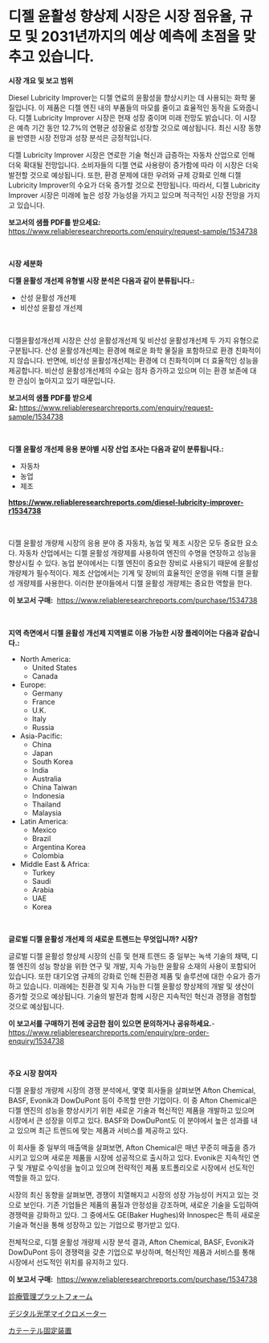 <p><h1>디젤 윤활성 향상제 시장은 시장 점유율, 규모 및 2031년까지의 예상 예측에 초점을 맞추고 있습니다.</h1></p><p><strong>시장 개요 및 보고 범위</strong></p>
<p><p>Diesel Lubricity Improver는 디젤 연료의 윤활성을 향상시키는 데 사용되는 화학 물질입니다. 이 제품은 디젤 엔진 내의 부품들의 마모를 줄이고 효율적인 동작을 도와줍니다. 디젤 Lubricity Improver 시장은 현재 성장 중이며 미래 전망도 밝습니다. 이 시장은 예측 기간 동안 12.7%의 연평균 성장율로 성장할 것으로 예상됩니다. 최신 시장 동향을 반영한 시장 전망과 성장 분석은 긍정적입니다.</p><p>디젤 Lubricity Improver 시장은 연로한 기술 혁신과 급증하는 자동차 산업으로 인해 더욱 확대될 전망입니다. 소비자들의 디젤 연료 사용량이 증가함에 따라 이 시장은 더욱 발전할 것으로 예상됩니다. 또한, 환경 문제에 대한 우려와 규제 강화로 인해 디젤 Lubricity Improver의 수요가 더욱 증가할 것으로 전망됩니다. 따라서, 디젤 Lubricity Improver 시장은 미래에 높은 성장 가능성을 가지고 있으며 적극적인 시장 전망을 가지고 있습니다.</p></p>
<p><strong>보고서의 샘플 PDF를 받으세요:</strong> <a href="https://www.reliableresearchreports.com/enquiry/request-sample/1534738">https://www.reliableresearchreports.com/enquiry/request-sample/1534738</a></p>
<p>&nbsp;</p>
<p><strong>시장 세분화</strong></p>
<p><strong>디젤 윤활성 개선제 유형별 시장 분석은 다음과 같이 분류됩니다.:</strong></p>
<p><ul><li>산성 윤활성 개선제</li><li>비산성 윤활성 개선제</li></ul></p>
<p>&nbsp;</p>
<p><p>디젤윤활성개선제 시장은 산성 윤활성개선제 및 비산성 윤활성개선제 두 가지 유형으로 구분됩니다. 산성 윤활성개선제는 환경에 해로운 화학 물질을 포함하므로 환경 친화적이지 않습니다. 반면에, 비산성 윤활성개선제는 환경에 더 친화적이며 더 효율적인 성능을 제공합니다. 비산성 윤활성개선제의 수요는 점차 증가하고 있으며 이는 환경 보존에 대한 관심이 높아지고 있기 때문입니다.</p></p>
<p><strong>보고서의 샘플 PDF를 받으세요:</strong>&nbsp;<a href="https://www.reliableresearchreports.com/enquiry/request-sample/1534738">https://www.reliableresearchreports.com/enquiry/request-sample/1534738</a></p>
<p>&nbsp;</p>
<p><strong> 디젤 윤활성 개선제 응용 분야별 시장 산업 조사는 다음과 같이 분류됩니다.:</strong></p>
<p><ul><li>자동차</li><li>농업</li><li>제조</li></ul></p>
<p><strong><a href="https://www.reliableresearchreports.com/diesel-lubricity-improver-r1534738">https://www.reliableresearchreports.com/diesel-lubricity-improver-r1534738</a></strong></p>
<p>&nbsp;</p>
<p><p>디젤 윤활성 개량제 시장의 응용 분야 중 자동차, 농업 및 제조 시장은 모두 중요한 요소다. 자동차 산업에서는 디젤 윤활성 개량제를 사용하여 엔진의 수명을 연장하고 성능을 향상시킬 수 있다. 농업 분야에서는 디젤 엔진이 중요한 장비로 사용되기 때문에 윤활성 개량제가 필수적이다. 제조 산업에서는 기계 및 장비의 효율적인 운영을 위해 디젤 윤활성 개량제를 사용한다. 이러한 분야들에서 디젤 윤활성 개량제는 중요한 역할을 한다.</p></p>
<p><strong>이 보고서 구매:</strong>&nbsp; <a href="https://www.reliableresearchreports.com/purchase/1534738">https://www.reliableresearchreports.com/purchase/1534738</a></p>
<p>&nbsp;</p>
<p><strong>지역 측면에서 디젤 윤활성 개선제 지역별로 이용 가능한 시장 플레이어는 다음과 같습니다.:</strong></p>
<p><ul>
    <li>
        North America:
        <ul>
            <li>United States</li>
            <li>Canada</li>
        </ul>
    </li>
    <li>
        Europe:
        <ul>
            <li>Germany</li>
            <li>France</li>
            <li>U.K.</li>
            <li>Italy</li>
            <li>Russia</li>
        </ul>
    </li>
    <li>
        Asia-Pacific:
        <ul>
            <li>China</li>
            <li>Japan</li>
            <li>South Korea</li>
            <li>India</li>
            <li>Australia</li>
            <li>China Taiwan</li>
            <li>Indonesia</li>
            <li>Thailand</li>
            <li>Malaysia</li>
        </ul>
    </li>
    <li>
        Latin America:
        <ul>
            <li>Mexico</li>
            <li>Brazil</li>
            <li>Argentina Korea</li>
            <li>Colombia</li>
        </ul>
    </li>
    <li>
        Middle East & Africa:
        <ul>
            <li>Turkey</li>
            <li>Saudi</li>
            <li>Arabia</li>
            <li>UAE</li>
            <li>Korea</li>
        </ul>
    </li>
    </ul></p>
<p>&nbsp;</p>
<p><strong>글로벌 디젤 윤활성 개선제 의 새로운 트렌드는 무엇입니까? 시장?</strong></p>
<p><p>글로벌 디젤 윤활성 향상제 시장의 신흥 및 현재 트렌드 중 일부는 녹색 기술의 채택, 디젤 엔진의 성능 향상을 위한 연구 및 개발, 지속 가능한 윤활유 소재의 사용이 포함되어 있습니다. 또한 대기오염 규제의 강화로 인해 친환경 제품 및 솔루션에 대한 수요가 증가하고 있습니다. 미래에는 친환경 및 지속 가능한 디젤 윤활성 향상제의 개발 및 생산이 증가할 것으로 예상됩니다. 기술의 발전과 함께 시장은 지속적인 혁신과 경쟁을 경험할 것으로 예상됩니다.</p></p>
<p><strong>이 보고서를 구매하기 전에 궁금한 점이 있으면 문의하거나 공유하세요.</strong>- <a href="https://www.reliableresearchreports.com/enquiry/pre-order-enquiry/1534738">https://www.reliableresearchreports.com/enquiry/pre-order-enquiry/1534738</a></p>
<p>&nbsp;</p>
<p><strong>주요 시장 참여자</strong></p>
<p><p>디젤 윤활성 개량제 시장의 경쟁 분석에서, 몇몇 회사들을 살펴보면 Afton Chemical, BASF, Evonik과 DowDuPont 등이 주목할 만한 기업이다. 이 중 Afton Chemical은 디젤 엔진의 성능을 향상시키기 위한 새로운 기술과 혁신적인 제품을 개발하고 있으며 시장에서 큰 성장을 이루고 있다. BASF와 DowDuPont도 이 분야에서 높은 성과를 내고 있으며 최근 트렌드에 맞는 제품과 서비스를 제공하고 있다.</p><p>이 회사들 중 일부의 매출액을 살펴보면, Afton Chemical은 매년 꾸준히 매출을 증가시키고 있으며 새로운 제품을 시장에 성공적으로 출시하고 있다. Evonik은 지속적인 연구 및 개발로 수익성을 높이고 있으며 전략적인 제품 포트폴리오로 시장에서 선도적인 역할을 하고 있다.</p><p>시장의 최신 동향을 살펴보면, 경쟁이 치열해지고 시장의 성장 가능성이 커지고 있는 것으로 보인다. 기존 기업들은 제품의 품질과 안정성을 강조하며, 새로운 기술을 도입하여 경쟁력을 강화하고 있다. 그 중에서도 GE(Baker Hughes)와 Innospec은 특히 새로운 기술과 혁신을 통해 성장하고 있는 기업으로 평가받고 있다.</p><p>전체적으로, 디젤 윤활성 개량제 시장 분석 결과, Afton Chemical, BASF, Evonik과 DowDuPont 등이 경쟁력을 갖춘 기업으로 부상하며, 혁신적인 제품과 서비스를 통해 시장에서 선도적인 위치를 유지하고 있다.</p></p>
<p><strong>이 보고서 구매:</strong>&nbsp;&nbsp;<a href="https://www.reliableresearchreports.com/purchase/1534738">https://www.reliableresearchreports.com/purchase/1534738</a></p>
<p><p><a href="https://medium.com/@eduardoramez/%E3%83%97%E3%83%A9%E3%82%AF%E3%83%86%E3%82%A3%E3%82%B9%E7%AE%A1%E7%90%86%E3%83%97%E3%83%A9%E3%83%83%E3%83%88%E3%83%95%E3%82%A9%E3%83%BC%E3%83%A0%E3%81%AE%E5%B8%82%E5%A0%B4%E3%82%B7%E3%82%A7%E3%82%A2%E3%81%AE%E9%80%B2%E5%8C%96%E3%81%A8%E5%B8%82%E5%A0%B4%E6%88%90%E9%95%B7%E3%83%88%E3%83%AC%E3%83%B3%E3%83%892024%E5%B9%B4%E3%81%8B%E3%82%892031%E5%B9%B4%E3%81%BE%E3%81%A7-9f5ea41c4bc3">診療管理プラットフォーム</a></p><p><a href="https://medium.com/@matteills7854/%E3%83%87%E3%82%B8%E3%82%BF%E3%83%AB%E3%82%AA%E3%83%97%E3%83%86%E3%82%A3%E3%82%AB%E3%83%AB%E3%83%9E%E3%82%A4%E3%82%AF%E3%83%AD%E3%83%A1%E3%83%BC%E3%82%BF%E3%83%BC%E5%B8%82%E5%A0%B4-2031%E5%B9%B4%E3%81%BE%E3%81%A7%E3%81%AE%E3%83%88%E3%83%AC%E3%83%B3%E3%83%89-%E4%BA%88%E6%B8%AC-%E7%AB%B6%E4%BA%89%E5%88%86%E6%9E%90-56db40f7b78d">デジタル光学マイクロメーター</a></p><p><a href="https://github.com/nemesis2824/Market-Research-Report-List-1/blob/main/954619719933.md">カテーテル固定装置</a></p></p>